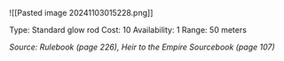 ![[Pasted image 20241103015228.png]]

Type: Standard glow rod
Cost: 10
Availability: 1
Range: 50 meters

*Source: Rulebook (page 226), Heir to the Empire Sourcebook (page 107)*